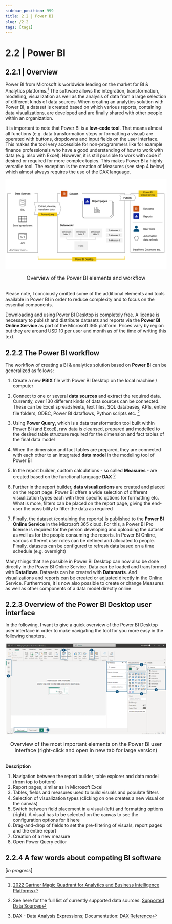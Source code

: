 ```yaml
---
sidebar_position: 999
title: 2.2 | Power BI
slug: /2.2
tags: [tag1]
---
```


# 2.2 | Power BI

## 2.2.1 | Overview

Power BI from Microsoft is worldwide leading on the market for BI & Analytics platforms.[^1] The software allows the integration, transformation, modelling, visualization as well as the analysis of data from a large selection of different kinds of data sources. When creating an analytics solution with Power BI, a dataset is created based on which various reports, containing data visualizations, are developed and are finally shared with other people within an organization.

It is important to note that Power BI is a **low-code tool**. That means almost all functions (e.g. data transformation steps or formatting a visual) are operated with buttons, dropdowns and input fields on the user interface. This makes the tool very accessible for non-programmers like for example finance professionals who have a good understanding of how to work with data (e.g. also with Excel). However, it is still possible to work with code if desired or required for more complex topics. This makes Power BI a highly versatile tool. The exception is the creation of Measures (see step 4 below) which almost always requires the use of the DAX language.

![Power BI Overview](/img/img_book_02-1.png)
<div align="center"><font size= "3">Overview of the Power BI elements and workflow</font></div>
<br/>

Please note, I conciously omitted some of the additional elements and tools available in Power BI in order to reduce complexity and to focus on the essential components.

Downloading and using Power BI Desktop is completely free. A license is necessary to publish and distribute datasets and reports via the **Power BI Online Service** as part of the Microsoft 365 platform. Prices vary by region but they are around USD 10 per user and month as of the time of writing this text.

## 2.2.2 The Power BI workflow

The workflow of creating a BI & analytics solution based on **Power BI** can be generalized as follows:

1. Create a new **PBIX** file with Power BI Desktop on the local machine / computer

2. Connect to one or several **data sources** and extract the required data. Currently, over 130 different kinds of data sources can be connected. These can be Excel spreadsheets, text files, SQL databases, APIs, entire file folders, ODBC, Power BI dataflows, Python scripts etc. [^2]

3. Using **Power Query**, which is a data transformation tool built within Power BI (and Excel), raw data is cleansed, prepared and modelled to the desired table structure required for the dimension and fact tables of the final data model

4. When the dimension and fact tables are prepared, they are connected with each other to an integrated **data model** in the modeling tool of Power BI

5. In the report builder, custom calculations - so called **Measures** - are created based on the functional language **DAX** [^3]

6. Further in the report builder, **data visualizations** are created and placed on the report page. Power BI offers a wide selection of different visualization types each with their specific options for formatting etc. What is more, filters can be placed on the report page, giving the end-user the possibility to filter the data as required

7. Finally, the dataset (containing the reports) is published to the **Power BI Online Service** in the Microsoft 365 cloud. For this, a Power BI Pro license is required for the person developing and uploading the dataset as well as for the people consuming the reports. In Power BI Online, various different user roles can be defined and allocated to people. <br/>
Finally, datasets can be configured to refresh data based on a time schedule (e.g. overnight)

Many things that are possible in Power BI Desktop can now also be done directly in the Power BI Online Service. Data can be loaded and transformed with **Dataflows**. Datasets can be created with **Datamarts**. And visualizations and reports can be created or adjusted directly in the Online Service. Furthermore, it is now also possible to create or change Measures as well as other components of a data model directly online.

## 2.2.3 Overview of the Power BI Desktop user interface

In the following, I want to give a quick overview of the Power BI Desktop user interface in order to make navigating the tool for you more easy in the following chapters.

![Power BI User Interface](/img/img_book_02-2.png)
<div align="center"><font size= "3">Overview of the most important elements on the Power BI user interface (right-click and open in new tab for large version)</font></div>
<br/>

**Description**
1. Navigation between the report builder, table explorer and data model (from top to bottom)
2. Report pages, similar as in Microsoft Excel
3. Tables, fields and measures used to build visuals and populate filters
4. Selection of visualization types (clicking on one creates a new visual on the canvas)
5. Switch between field placement in a visual (left) and formatting options (right). A visual has to be selected on the canvas to see the configuration options for it here
6. Drag-and-drop of fields to set the pre-filtering of visuals, report pages and the entire report
7. Creation of a new measure
8. Open Power Query editor

## 2.2.4 A few words about competing BI software

[*in progress*]

[^1]: [<ins>2022 Gartner Magic Quadrant for Analytics and Business Intelligence Platforms</ins>](https://info.microsoft.com/ww-landing-2022-gartner-mq-report-on-bi-and-analytics-platforms.html?LCID=EN-US)
[^2]: See here for the full list of currently supported data sources: [<ins>Supported Data Sources</ins>](https://learn.microsoft.com/en-us/power-bi/connect-data/power-bi-data-sources)
[^3]: DAX - Data Analysis Expressions; Documentation: [<ins>DAX Reference</ins>](https://learn.microsoft.com/en-us/dax/dax-function-reference)